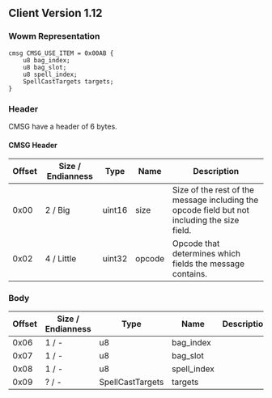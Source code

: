## Client Version 1.12

### Wowm Representation
```rust,ignore
cmsg CMSG_USE_ITEM = 0x00AB {
    u8 bag_index;    
    u8 bag_slot;    
    u8 spell_index;    
    SpellCastTargets targets;    
}

```
### Header
CMSG have a header of 6 bytes.

#### CMSG Header
| Offset | Size / Endianness | Type   | Name   | Description |
| ------ | ----------------- | ------ | ------ | ----------- |
| 0x00   | 2 / Big           | uint16 | size   | Size of the rest of the message including the opcode field but not including the size field.|
| 0x02   | 4 / Little        | uint32 | opcode | Opcode that determines which fields the message contains.|
### Body
| Offset | Size / Endianness | Type | Name | Description |
| ------ | ----------------- | ---- | ---- | ----------- |
| 0x06 | 1 / - | u8 | bag_index |  |
| 0x07 | 1 / - | u8 | bag_slot |  |
| 0x08 | 1 / - | u8 | spell_index |  |
| 0x09 | ? / - | SpellCastTargets | targets |  |
